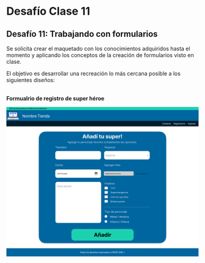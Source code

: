 # Desafío Clase 11

## Desafío 11: Trabajando con formularios

Se solicita crear el maquetado con los conocimientos adquiridos hasta el momento y aplicando los conceptos de la creación de formularios visto en clase.

El objetivo es desarrollar una recreación lo más cercana posible a los siguientes diseños:
<br><br>

**Formualrio de registro de super héroe**

![Diseño Figma formualrio C11S](./img/form.jpg "Diseño formualrio registro héroe")